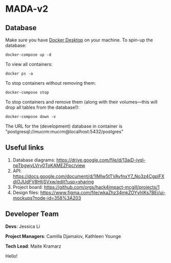 # MADA-v2

## Database
Make sure you have [Docker Desktop](https://www.docker.com/get-started/) on your machine.
To spin-up the database:
``` 
docker-compose up -d 
```

To view all containers:
``` 
docker ps -a 
```

To stop containers without removing them:
``` 
docker-compose stop 
```

To stop containers and remove them (along with their volumes—this will drop all tables from the database!):
``` 
docker-compose down -v 
```

The URL for the (development) database in container is "postgresql://mucrm:mucrm@localhost:5432/postgres"


## Useful links
1. Database diagrams: https://drive.google.com/file/d/13aiD-ivql-npTbgwyLVry0ToKAMEZFpc/view
2. API: https://docs.google.com/document/d/1IMIw5tTVAvfnxY7_No3z4CgpIFXdjOJUdFV8HtjSVxw/edit?usp=sharing
3. Project board: https://github.com/orgs/hack4impact-mcgill/projects/1
4. Design files: https://www.figma.com/file/wkaZhz34mkZOYyhIKs7BEj/ui-mockups?node-id=358%3A203

## Developer Team
**Devs**: Jessica Li 

**Project Managers**: Camilla Djamalov, Kathleen Younge

**Tech Lead**: Maite Kramarz

Hello!
